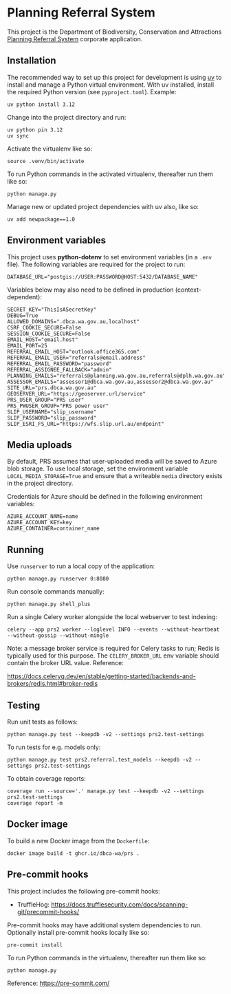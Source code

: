 # Planning Referral System

This project is the Department of Biodiversity, Conservation and Attractions
[Planning Referral System](https://prs.dbca.wa.gov.au/) corporate application.

## Installation

The recommended way to set up this project for development is using
[uv](https://docs.astral.sh/uv/)
to install and manage a Python virtual environment.
With uv installed, install the required Python version (see `pyproject.toml`). Example:

    uv python install 3.12

Change into the project directory and run:

    uv python pin 3.12
    uv sync

Activate the virtualenv like so:

    source .venv/bin/activate

To run Python commands in the activated virtualenv, thereafter run them like so:

    python manage.py

Manage new or updated project dependencies with uv also, like so:

    uv add newpackage==1.0

## Environment variables

This project uses **python-dotenv** to set environment variables (in a `.env` file).
The following variables are required for the project to run:

    DATABASE_URL="postgis://USER:PASSWORD@HOST:5432/DATABASE_NAME"

Variables below may also need to be defined in production (context-dependent):

    SECRET_KEY="ThisIsASecretKey"
    DEBUG=True
    ALLOWED_DOMAINS=".dbca.wa.gov.au,localhost"
    CSRF_COOKIE_SECURE=False
    SESSION_COOKIE_SECURE=False
    EMAIL_HOST="email.host"
    EMAIL_PORT=25
    REFERRAL_EMAIL_HOST="outlook.office365.com"
    REFERRAL_EMAIL_USER="referrals@email.address"
    REFERRAL_EMAIL_PASSWORD="password"
    REFERRAL_ASSIGNEE_FALLBACK="admin"
    PLANNING_EMAILS="referrals@planning.wa.gov.au,referrals@dplh.wa.gov.au"
    ASSESSOR_EMAILS="assessor1@dbca.wa.gov.au,assessor2@dbca.wa.gov.au"
    SITE_URL="prs.dbca.wa.gov.au"
    GEOSERVER_URL="https://geoserver.url/service"
    PRS_USER_GROUP="PRS user"
    PRS_PWUSER_GROUP="PRS power user"
    SLIP_USERNAME="slip_username"
    SLIP_PASSWORD="slip_password"
    SLIP_ESRI_FS_URL="https://wfs.slip.url.au/endpoint"

## Media uploads

By default, PRS assumes that user-uploaded media will be saved to Azure blob
storage. To use local storage, set the environment variable `LOCAL_MEDIA_STORAGE=True`
and ensure that a writeable `media` directory exists in the project directory.

Credentials for Azure should be defined in the following environment variables:

    AZURE_ACCOUNT_NAME=name
    AZURE_ACCOUNT_KEY=key
    AZURE_CONTAINER=container_name

## Running

Use `runserver` to run a local copy of the application:

    python manage.py runserver 0:8080

Run console commands manually:

    python manage.py shell_plus

Run a single Celery worker alongside the local webserver to test indexing:

    celery --app prs2 worker --loglevel INFO --events --without-heartbeat --without-gossip --without-mingle

Note: a message broker service is required for Celery tasks to run; Redis
is typically used for this purpose. The `CELERY_BROKER_URL` env variable
should contain the broker URL value. Reference:

<https://docs.celeryq.dev/en/stable/getting-started/backends-and-brokers/redis.html#broker-redis>

## Testing

Run unit tests as follows:

    python manage.py test --keepdb -v2 --settings prs2.test-settings

To run tests for e.g. models only:

    python manage.py test prs2.referral.test_models --keepdb -v2 --settings prs2.test-settings

To obtain coverage reports:

    coverage run --source='.' manage.py test --keepdb -v2 --settings prs2.test-settings
    coverage report -m

## Docker image

To build a new Docker image from the `Dockerfile`:

    docker image build -t ghcr.io/dbca-wa/prs .

## Pre-commit hooks

This project includes the following pre-commit hooks:

- TruffleHog: <https://docs.trufflesecurity.com/docs/scanning-git/precommit-hooks/>

Pre-commit hooks may have additional system dependencies to run. Optionally
install pre-commit hooks locally like so:

    pre-commit install

To run Python commands in the virtualenv, thereafter run them like so:

    python manage.py

Reference: <https://pre-commit.com/>
